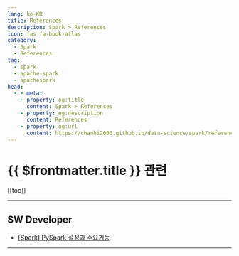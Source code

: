 ```yaml
---
lang: ko-KR
title: References
description: Spark > References
icon: fas fa-book-atlas
category:
  - Spark
  - References
tag:
  - spark
  - apache-spark
  - apachespark
head:
  - - meta:
    - property: og:title
      content: Spark > References
    - property: og:description
      content: References
    - property: og:url
      content: https://chanhi2000.github.io/data-science/spark/references.html
---
```


# {{ $frontmatter.title }} 관련

[[toc]]

---

## SW Developer

- [\[Spark\] PySpark 설정과 주요기능](https://wonyong-jang.github.io/spark/2024/08/08/Spark-PySpark.html)

---

<TagLinks />